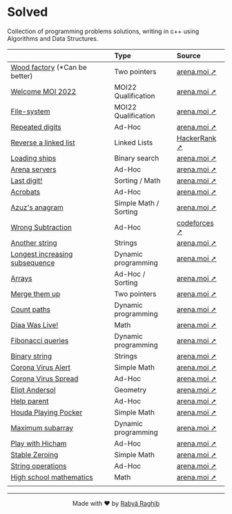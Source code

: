 # Solved

Collection of programming problems solutions, writing in c++ using Algorithms and Data Structures.

|                                                                    | Type                  | Source                                                                      |
| :----------------------------------------------------------------- | :-------------------- | :-------------------------------------------------------------------------- |
| [Wood factory](arena/Wood-factory.cpp) (\*Can be better)           | Two pointers          | [arena.moi ➚](https://arena.moi/problem/round9carpentry)                    |
| [Welcome MOI 2022](arena/MOI22-Qualification/Welcome-MOI-2022.cpp) | MOI22 Qualification   | [arena.moi ➚](https://arena.moi/problems)                                   |
| [File-system](arena/MOI22-Qualification/File-system.cpp)           | MOI22 Qualification   | [arena.moi ➚](https://arena.moi/problems)                                   |
| [Repeated digits](arena/Repeated-Digits.cpp)                       | Ad-Hoc                | [arena.moi ➚](https://arena.moi/problem/interviewrepeateddig)               |
| [Reverse a linked list](hackerrank/Reverse-linked-list.cpp)        | Linked Lists          | [HackerRank ➚](https://www.hackerrank.com/challenges/reverse-a-linked-list) |
| [Loading ships](arena/Loading-ships.cpp)                           | Binary search         | [arena.moi ➚](https://arena.moi/problem/seed2)                              |
| [Arena servers](arena/MOI21-Practice/Arena-servers.cpp)            | Ad-Hoc                | [arena.moi ➚](https://arena.moi/problem/mdc1arenaservers)                   |
| [Last digit!](arena/MOI21-Practice/Last-digite.cpp)                | Sorting / Math        | [arena.moi ➚](https://arena.moi/problem/gc4lastdigit)                       |
| [Acrobats](arena/MOI21-Practice/Acrobats.cpp)                      | Ad-Hoc                | [arena.moi ➚](https://arena.moi/problem/moij2020acrobat)                    |
| [Azuz's anagram](arena/MOI21-Practice/Azuz-anagram.cpp)            | Simple Math / Sorting | [arena.moi ➚](https://arena.moi/problem/gc4azuzanagram)                     |
| [Wrong Subtraction](codeforces/Wrong-Subtraction.cpp)              | Ad-Hoc                | [codeforces ➚](https://codeforces.com/contest/977/problem/A)                |
| [Another string](arena/Another-string.cpp)                         | Strings               | [arena.moi ➚](https://arena.moi/problem/mcpc18acestring)                    |
| [Longest increasing subsequence](arena/Dplessonlis.cpp)            | Dynamic programming   | [arena.moi ➚](https://arena.moi/problem/dplessonlis)                        |
| [Arrays](arena/Arrays.cpp)                                         | Ad-Hoc / Sorting      | [arena.moi ➚](https://arena.moi/problem/ncc20array)                         |
| [Merge them up](arena/Merge-them-up.cpp)                           | Two pointers          | [arena.moi ➚](https://arena.moi/problem/divmergethemup)                     |
| [Count paths](arena/Count-paths.cpp)                               | Dynamic programming   | [arena.moi ➚](https://arena.moi/problem/dplessoncountpaths)                 |
| [Diaa Was Live!](arena/Diaa-was-live.cpp)                          | Math                  | [arena.moi ➚](https://arena.moi/problem/gc5countdigits)                     |
| [Fibonacci queries](arena/Fibonacci-queries.cpp)                   | Dynamic programming   | [arena.moi ➚](https://arena.moi/problem/dplessonfibo)                       |
| [Binary string](arena/Binary-string.cpp)                           | Strings               | [arena.moi ➚](https://arena.moi/problem/round6binary)                       |
| [Corona Virus Alert](arena/Corona-virus-alert.cpp)                 | Simple Math           | [arena.moi ➚](https://arena.moi/problem/gc5covidalert)                      |
| [Corona Virus Spread](arena/Corona-virus-spread.cpp)               | Ad-Hoc                | [arena.moi ➚](https://arena.moi/problem/gc5covidspread)                     |
| [Eliot Andersol](arena/Eliot-andersol.cpp)                         | Geometry              | [arena.moi ➚](https://arena.moi/problem/mdc1eliotandersol)                  |
| [Help parent](arena/Help-parent.cpp)                               | Ad-Hoc                | [arena.moi ➚](https://arena.moi/problem/ncc20help)                          |
| [Houda Playing Pocker](arena/Houda-playing-pocker.cpp)             | Simple Math           | [arena.moi ➚](https://arena.moi/problem/gc4houdaplayingpock)                |
| [Maximum subarray](arena/Maximum-subarray.cpp)                     | Dynamic programming   | [arena.moi ➚](https://arena.moi/problem/dplessonkadane)                     |
| [Play with Hicham](arena/Play-with-Hicham.cpp)                     | Ad-Hoc                | [arena.moi ➚](https://arena.moi/problem/ncc20hicham)                        |
| [Stable Zeroing](arena/Stable-zeroing.cpp)                         | Simple Math           | [arena.moi ➚](https://arena.moi/problem/gc4stablezeroing)                   |
| [String operations](arena/String-operations.cpp)                   | Ad-Hoc                | [arena.moi ➚](https://arena.moi/problem/round7operations)                   |
| [High school mathematics](arena/HSchool-maths.cpp)                 | Math                  | [arena.moi ➚](https://arena.moi/problem/gc4highschoolmat)                   |
| <img width="440" height="0">                               | <img width="178" height="0">  | <img width="124" height="0"> |

<!-- Last empty row is to ensure each column take the appropriate space --->

---

<p align="center">Made with ❤️ by <a href="https://www.rabraghib.me">Rabyâ Raghib</a></p>
